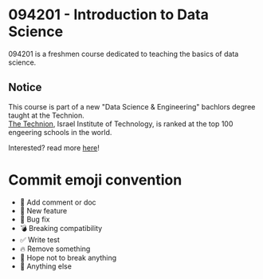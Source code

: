 # 094201 - Introduction to Data Science

094201 is a freshmen course dedicated to teaching the basics of data science.

## Notice
This course is part of a new "Data Science & Engineering" bachlors degree taught at the Technion.  
[The Technion](https://en.wikipedia.org/wiki/Technion_%E2%80%93_Israel_Institute_of_Technology), Israel Institute of Technology, is ranked at the top 100 engeering schools in the world.  

Interested? read more [here](http://ds.technion.ac.il)!

# Commit emoji convention

- :memo: Add comment or doc
- :gift: New feature
- :bug: Bug fix
- :bomb: Breaking compatibility
- :white_check_mark: Write test
- :fire: Remove something
- :pray: Hope not to break anything
- :beer: Anything else
